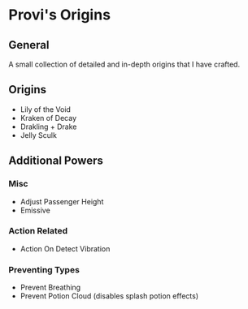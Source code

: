 # Provi's Origins

## General
A small collection of detailed and in-depth origins that I have crafted.

## Origins
- Lily of the Void
- Kraken of Decay
- Drakling + Drake
- Jelly Sculk

## Additional Powers
### Misc
- Adjust Passenger Height
- Emissive

### Action Related
- Action On Detect Vibration

### Preventing Types
- Prevent Breathing
- Prevent Potion Cloud (disables splash potion effects)
